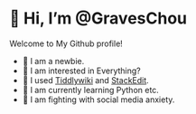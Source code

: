 # 👋 Hi, I’m @GravesChou

Welcome to My Github profile!
- 👦 I am a newbie.
- 👀 I am interested in Everything?
- 📝 I used [Tiddlywiki](https://tiddlywiki.com/) and [StackEdit](https://stackedit.io/).
- 🌱 I am currently learning Python etc.
- 📰 I am fighting with social media anxiety.


<!---
GravesChou/GravesChou is a ✨ special ✨ repository because its `README.md` (this file) appears on your GitHub profile.
You can click the Preview link to take a look at your changes.
--->
